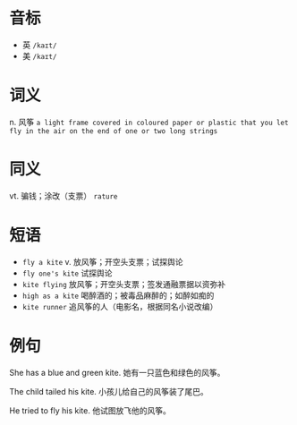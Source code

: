 # 音标

- 英 `/kaɪt/`
- 美 `/kaɪt/`

# 词义

n. 风筝
`a light frame covered in coloured paper or plastic that you let fly in the air on the end of one or two long strings`

# 同义

vt. 骗钱；涂改（支票）
`rature`

# 短语

- `fly a kite` v. 放风筝；开空头支票；试探舆论
- `fly one's kite` 试探舆论
- `kite flying` 放风筝；开空头支票；签发通融票据以资弥补
- `high as a kite` 喝醉酒的；被毒品麻醉的；如醉如痴的
- `kite runner` 追风筝的人（电影名，根据同名小说改编）

# 例句

She has a blue and green kite.
她有一只蓝色和绿色的风筝。

The child tailed his kite.
小孩儿给自己的风筝装了尾巴。

He tried to fly his kite.
他试图放飞他的风筝。


